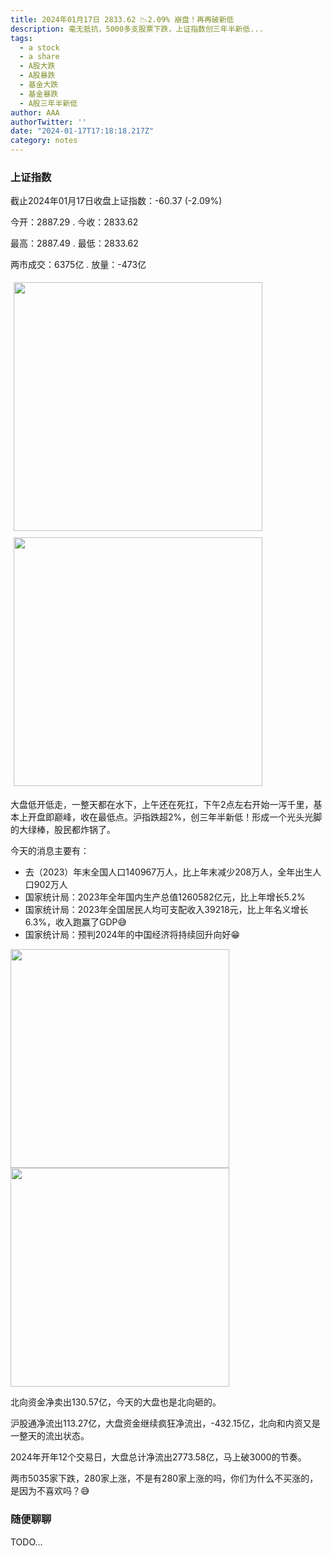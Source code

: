 ```yaml
---
title: 2024年01月17日 2833.62 📉2.09% 崩盘！再再破新低
description: 毫无抵抗，5000多支股票下跌，上证指数创三年半新低...
tags:
  - a stock
  - a share
  - A股大跌
  - A股暴跌
  - 基金大跌
  - 基金暴跌
  - A股三年半新低
author: AAA
authorTwitter: ''
date: "2024-01-17T17:18:18.217Z"
category: notes
---
```


### 上证指数

截止2024年01月17日收盘上证指数：<span class="font-semibold text-g-8">-60.37 (-2.09%)</span>

今开：<span class="font-semibold text-g-6">2887.29</span> . 今收：<span class="font-semibold text-g-8">2833.62</span>

最高：<span class="font-semibold text-g-6">2887.49</span> . 最低：<span class="font-semibold text-g-8">2833.62</span>

两市成交：<span class="font-semibold">6375亿</span> . 放量：<span class="font-semibold text-g-6">-473亿</span>

<img src="/images/uploads/2024-01/20240117-zs-sh.png" style="height: 398px;display:inline-block;margin:5px;">

<img src="/images/uploads/2024-01/20240117-zs-sh-rk.png" style="height: 398px;display:inline-block;margin:5px;">

大盘低开低走，一整天都在水下，上午还在死扛，下午2点左右开始一泻千里，基本上开盘即巅峰，收在最低点。沪指跌超2%，创三年半新低！形成一个光头光脚的大绿棒，股民都炸锅了。

今天的消息主要有：

- 去（2023）年末全国人口140967万人，比上年末减少208万人，全年出生人口902万人
- 国家统计局：2023年全年国内生产总值1260582亿元，比上年增长5.2%
- 国家统计局：2023年全国居民人均可支配收入39218元，比上年名义增长6.3%，收入跑赢了GDP😅
- 国家统计局：预判2024年的中国经济将持续回升向好😁

<img src="/images/uploads/2024-01/20240117-zs-global.png" style="width: 350px">
<img src="/images/uploads/2024-01/20240117-zs-bs.png" style="width: 350px">

北向资金净卖出<span class="font-semibold text-g-7">130.57亿</span>，今天的大盘也是北向砸的。

沪股通净流出<span class="font-semibold text-g-7">113.27亿</span>，大盘资金继续疯狂净流出，<span class="font-semibold text-g-8">-432.15亿</span>，北向和内资又是一整天的流出状态。

2024年开年12个交易日，大盘总计净流出<span class="font-semibold text-g-7">2773.58亿</span>，马上破3000的节奏。

两市<span class="font-semibold text-g-8">5035家</span>下跌，<span class="text-r-5">280家</span>上涨，不是有280家上涨的吗，你们为什么不买涨的，是因为不喜欢吗？😅

### 随便聊聊

TODO...